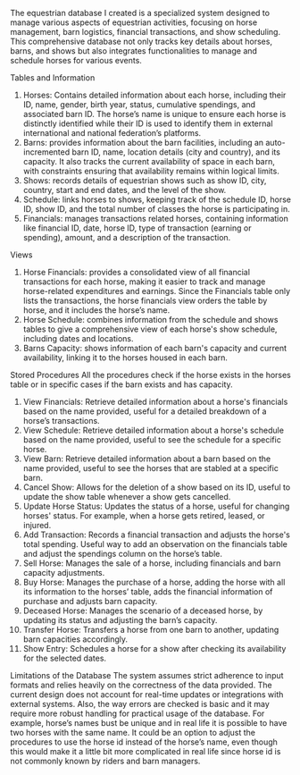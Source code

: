 The equestrian database I created is a specialized system designed to manage various aspects of equestrian activities, focusing on horse management, barn logistics, financial transactions, and show scheduling. This comprehensive database not only tracks key details about horses, barns, and shows but also integrates functionalities to manage and schedule horses for various events. 

Tables and Information
1.	Horses: Contains detailed information about each horse, including their ID, name, gender, birth year, status, cumulative spendings, and associated barn ID. The horse’s name is unique to ensure each horse is distinctly identified while their ID is used to identify them in external international and national federation’s platforms.
2.	Barns:  provides information about the barn facilities, including an auto-incremented barn ID, name, location details (city and country), and its capacity. It also tracks the current availability of space in each barn, with constraints ensuring that availability remains within logical limits.
3.	Shows: records details of equestrian shows such as show ID, city, country, start and end dates, and the level of the show.
4.	Schedule: links horses to shows, keeping track of the schedule ID, horse ID, show ID, and the total number of classes the horse is participating in.
5.	Financials: manages transactions related horses, containing information like financial ID, date, horse ID, type of transaction (earning or spending), amount, and a description of the transaction.

Views
1.	Horse Financials: provides a consolidated view of all financial transactions for each horse, making it easier to track and manage horse-related expenditures and earnings. Since the Financials table only lists the transactions, the horse financials view orders the table by horse, and it includes the horse’s name.
2.	Horse Schedule: combines information from the schedule and shows tables to give a comprehensive view of each horse's show schedule, including dates and locations.
3.	Barns Capacity: shows information of each barn's capacity and current availability, linking it to the horses housed in each barn.

Stored Procedures
All the procedures check if the horse exists in the horses table or in specific cases if the barn exists and has capacity.
1.	View Financials: Retrieve detailed information about a horse's financials based on the name provided, useful for a detailed breakdown of a horse’s transactions.
2.	View Schedule: Retrieve detailed information about a horse's schedule based on the name provided, useful to see the schedule for a specific horse.
3.	View Barn: Retrieve detailed information about a barn based on the name provided, useful to see the horses that are stabled at a specific barn.
4.	Cancel Show: Allows for the deletion of a show based on its ID, useful to update the show table whenever a show gets cancelled.
5.	Update Horse Status: Updates the status of a horse, useful for changing horses' status. For example, when a horse gets retired, leased, or injured.
6.	Add Transaction: Records a financial transaction and adjusts the horse's total spending. Useful way to add an observation on the financials table and adjust the spendings column on the horse’s table.
7.	Sell Horse: Manages the sale of a horse, including financials and barn capacity adjustments.
8.	Buy Horse: Manages the purchase of a horse, adding the horse with all its information to the horses’ table, adds the financial information of purchase and adjusts barn capacity.
9.	Deceased Horse: Manages the scenario of a deceased horse, by updating its status and adjusting the barn’s capacity.
10.	Transfer Horse: Transfers a horse from one barn to another, updating barn capacities accordingly.
11.	Show Entry: Schedules a horse for a show after checking its availability for the selected dates.

Limitations of the Database
The system assumes strict adherence to input formats and relies heavily on the correctness of the data provided. The current design does not account for real-time updates or integrations with external systems. Also, the way errors are checked is basic and it may require more robust handling for practical usage of the database. For example, horse’s names bust be unique and in real life it is possible to have two horses with the same name. It could be an option to adjust the procedures to use the horse id instead of the horse’s name, even though this would make it a little bit more complicated in real life since horse id is not commonly known by riders and barn managers.

